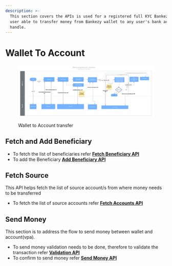 ```yaml
---
description: >-
  This section covers the APIs is used for a registered full KYC Bankezy wallet
  user able to transfer money from Bankezy wallet to any user's bank account/UPI
  handle.
---
```


# Wallet To Account



<figure><img src="../../../../../.gitbook/assets/Wallet - SendMoney Design - W2A.png" alt=""><figcaption><p>Wallet to Account transfer</p></figcaption></figure>

## Fetch and Add Beneficiary

* To fetch the list of beneficiaries refer [**Fetch Beneficiary API**](api-specification/version-2/beneficiary-bank-account-link/api-specification/fetch-beneficiary-account-api.md)
* To add the Beneficiary [**Add Beneficiary API**](api-specification/version-2/beneficiary-bank-account-link/api-specification/add-beneficiary-api.md)

## Fetch Source

This API helps fetch the list of source account/s from where money needs to be transferred

* To fetch the list of source accounts refer [**Fetch Accounts API**](api-specification/version-2/fetch-accounts-api.md)

## Send Money

This section is to address the flow to send money between wallet and account(vpa).&#x20;

* To send money validation needs to be done, therefore to validate the transaction refer [**Validation API** ](api-specification/version-2/wallet-to-account/api-specification/w2a-verification-api.md)
* To confirm to send money refer [**Send Money API**](api-specification/version-2/wallet-to-account/api-specification/send-money-api.md)

